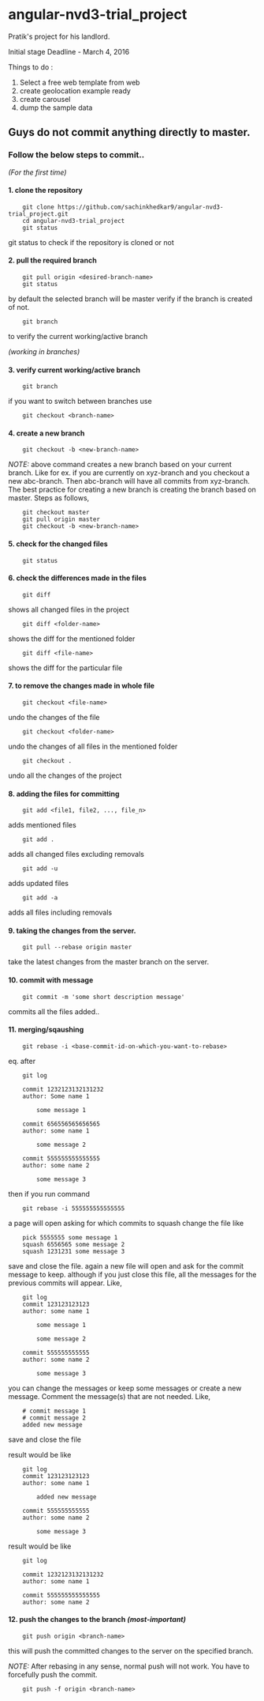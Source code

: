 # angular-nvd3-trial_project
Pratik's project for his landlord.


Initial stage
Deadline - March 4, 2016

Things to do :
1. Select a free web template from web
2. create geolocation example ready
3. create carousel
4. dump the sample data


## Guys do not commit anything directly to master.
### Follow the below steps to commit..

*(For the first time)*
#### 1. clone the repository

		git clone https://github.com/sachinkhedkar9/angular-nvd3-trial_project.git
		cd angular-nvd3-trial_project
		git status

git status to check if the repository is cloned or not


#### 2.  pull the required branch

		git pull origin <desired-branch-name>
		git status

by default the selected branch will be master
verify if the branch is created of not.

		git branch

to verify the current working/active branch

*(working in branches)*
#### 3.  verify current working/active branch
		
		git branch
if you want to switch between branches use

		git checkout <branch-name>



#### 4.  create a new branch

		git checkout -b <new-branch-name>

*NOTE:* above command creates a new branch based on your current branch. Like for ex. if you are currently on xyz-branch and you checkout a new abc-branch. Then abc-branch will have all commits from xyz-branch. 
The best practice for creating a new branch is creating the branch based on master. Steps as follows,


		git checkout master
		git pull origin master
		git checkout -b <new-branch-name>

#### 5. check for the changed files

		git status

#### 6.  check the differences made in the files

		git diff
shows all changed files in the project

		git diff <folder-name>
shows the diff for the mentioned folder

		git diff <file-name>
shows the diff for the particular file

#### 7. to remove the changes made in whole file
	
		git checkout <file-name>
undo the changes of the file

		git checkout <folder-name>
undo the changes of all files in the mentioned folder

		git checkout .
undo all the changes of the project

#### 8.  adding the files for committing
	
		git add <file1, file2, ..., file_n>
adds mentioned files

		git add .
adds all changed files excluding removals

		git add -u
adds updated files

		git add -a
adds all files including removals

#### 9. taking the changes from the server.

		git pull --rebase origin master
take the latest changes from the master branch on the server.


#### 10.  commit with message

		git commit -m 'some short description message'
commits all the files added..


#### 11.  merging/sqaushing

		git rebase -i <base-commit-id-on-which-you-want-to-rebase>

eq. after 		
		
		git log

		commit 1232123132131232
		author: Some name 1
		
			some message 1		

		commit 656556565656565
		author: some name 1

			some message 2

		commit 555555555555555
		author: some name 2

			some message 3

then if you run command 

		git rebase -i 555555555555555

a page will open asking for which commits to squash
change the file like
	
		pick 5555555 some message 1
		squash 6556565 some message 2
		squash 1231231 some message 3

save and close the file.
again a new file will open and ask for the commit message to keep.
although if you just close this file, all the messages for the previous commits will appear. Like,

		git log
		commit 123123123123
		author: some name 1

			some message 1

			some message 2

		commit 555555555555
		author: some name 2
			
			some message 3			

you can change the messages or keep some messages or create a new message. Comment the message(s) that are not needed. Like,


		# commit message 1
		# commit message 2
		added new message


save and close the file

result would be like

		git log
		commit 123123123123
		author: some name 1

			added new message
		
		commit 555555555555
		author: some name 2
			
			some message 3	


result would be like

		git log

		commit 1232123132131232
		author: some name 1

		commit 555555555555555
		author: some name 2

 
#### 12.  push the changes to the branch *(most-important)*

		git push origin <branch-name>
	
this will push the committed changes to the server on the specified branch.

*NOTE:* After rebasing in any sense, normal push will not work. You have to forcefully push the commit.

		git push -f origin <branch-name>
		
